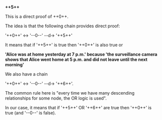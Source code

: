 **++5++**

This is a direct proof of ++0++.

The idea is that the following chain provides direct proof:

'++0++' <-> '--0--' --d-> '++5++' 

It means that if '++5++' is true then '++0++' is also true or

**'Alice was at home yesterday at 7 p.m.' because 'the surveillance camera shows that Alice went home at 5 p.m. and did not leave until the next morning'**

We also have a chain 

'++0++' <-> '--0--' --d-> '++6++'.

The common rule here is "every time we have many descending relationships for some node, the OR logic is used".

In our case, it means that if '++5++' OR '++6++' are true then '++0++' is true (and '--0--' is false).